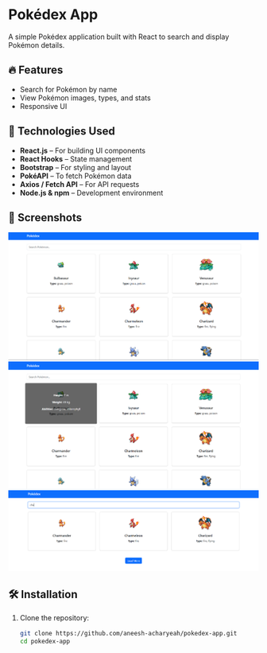 # Pokédex App  

A simple Pokédex application built with React to search and display Pokémon details.  

## 🔥 Features  
- Search for Pokémon by name  
- View Pokémon images, types, and stats  
- Responsive UI  

## 🚀 Technologies Used  
- **React.js** – For building UI components  
- **React Hooks** – State management  
- **Bootstrap** – For styling and layout  
- **PokéAPI** – To fetch Pokémon data  
- **Axios / Fetch API** – For API requests  
- **Node.js & npm** – Development environment  

## 📸 Screenshots  
![Pokédex Screenshot](https://github.com/aneesh-acharyeah/pokedex-app/blob/master/pokedex-1.png)  
![Pokédex Screenshot](https://github.com/aneesh-acharyeah/pokedex-app/blob/master/pokedex-2.png)  
![Pokédex Screenshot](https://github.com/aneesh-acharyeah/pokedex-app/blob/master/pokedex-3.png)  

## 🛠 Installation  
1. Clone the repository:  
   ```bash
   git clone https://github.com/aneesh-acharyeah/pokedex-app.git
   cd pokedex-app

